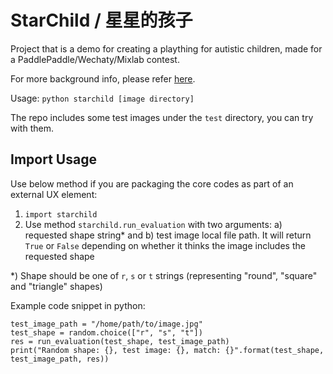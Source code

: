 # StarChild / 星星的孩子

Project that is a demo for creating a plaything for autistic children, made for a PaddlePaddle/Wechaty/Mixlab contest.

For more background info, please refer [here](https://www.linkedin.com/pulse/part-1-baby-steps-applied-computer-vision-training-autistic-pan).

Usage: `python starchild [image directory]`

The repo includes some test images under the `test` directory, you can try with them.

## Import Usage

Use below method if you are packaging the core codes as part of an external UX element:

1. `import starchild`
2. Use method `starchild.run_evaluation` with two arguments: a) requested shape string* and b) test image local file path. It will return `True` or `False` depending on whether it thinks the image includes the requested shape

*) Shape should be one of `r`, `s` or `t` strings (representing "round", "square" and "triangle" shapes)

Example code snippet in python:

    test_image_path = "/home/path/to/image.jpg"
    test_shape = random.choice(["r", "s", "t"])
    res = run_evaluation(test_shape, test_image_path)
    print("Random shape: {}, test image: {}, match: {}".format(test_shape, test_image_path, res))

